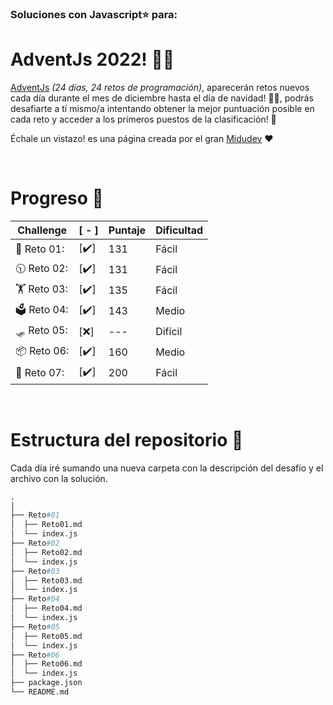 ### Soluciones con Javascript⭐ para:
# AdventJs 2022! 🧑‍🎄

[AdventJs](https://adventjs.dev) *(24 días,
24 retos de programación)*, aparecerán retos nuevos cada día durante el mes de diciembre hasta el día de navidad! 🧑‍🎄, podrás desafiarte a tí mismo/a intentando obtener la mejor puntuación posible en cada reto y acceder a los primeros puestos de la clasificación! 🌟

Échale un vistazo! es una página creada por el gran [Midudev](https://twitter.com/midudev) ❤️


&nbsp;
# Progreso 📅
|Challenge|[ - ]|Puntaje|Dificultad|
|---------|--|----|-----|
| 🎁 Reto 01:|[✔️]|131| Fácil
| 🕥 Reto 02:|[✔️]|131| Fácil
| 🏋️ Reto 03:|[✔️]|135| Fácil
| 🗳️ Reto 04:|[✔️]|143| Medio
| 🛷 Reto 05:|[❌]|---| Difícil
| 📦 Reto 06:|[✔️]|160| Medio
| 🛒 Reto 07:|[✔️]|200| Fácil


&nbsp;
# Estructura del repositorio 📏
Cada día iré sumando una nueva carpeta con la descripción del desafío y el archivo con la solución.  


```py
.
│
├── Reto#01
│  ├── Reto01.md
│  └── index.js
├── Reto#02
│  ├── Reto02.md
│  └── index.js
├── Reto#03
│  ├── Reto03.md
│  └── index.js
├── Reto#04
│  ├── Reto04.md
│  └── index.js
├── Reto#05
│  ├── Reto05.md
│  └── index.js
├── Reto#06
│  ├── Reto06.md
│  └── index.js
├── package.json
└── README.md
```


